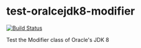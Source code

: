 test-oralcejdk8-modifier
========================

[![Build Status](https://secure.travis-ci.org/stefanbirkner/test-oralcejdk8-modifier.png)](https://travis-ci.org/stefanbirkner/test-oralcejdk8-modifier)

Test the Modifier class of Oracle's JDK 8
